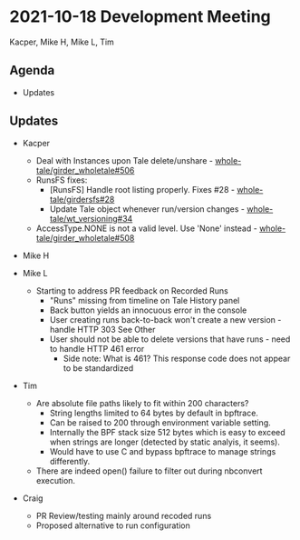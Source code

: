 2021-10-18 Development Meeting
===============================
Kacper, Mike H, Mike L, Tim

Agenda
------
* Updates

Updates
-------
* Kacper
    * Deal with Instances upon Tale delete/unshare - [whole-tale/girder_wholetale#506](https://github.com/whole-tale/girder_wholetale/pull/506)
    * RunsFS fixes:
        * [RunsFS] Handle root listing properly. Fixes #28 - [whole-tale/girdersfs#28](https://github.com/whole-tale/girderfs/pull/29)
        * Update Tale object whenever run/version changes - [whole-tale/wt_versioning#34](https://github.com/whole-tale/wt_versioning/pull/34)
    * AccessType.NONE is not a valid level. Use 'None' instead - [whole-tale/girder_wholetale#508](https://github.com/whole-tale/girder_wholetale/pull/508)

* Mike H

* Mike L
    * Starting to address PR feedback on Recorded Runs
        * "Runs" missing from timeline on Tale History panel
        * Back button yields an innocuous error in the console
        * User creating runs back-to-back won't create a new version - handle HTTP 303 See Other
        * User should not be able to delete versions that have runs - need to handle HTTP 461 error
            * Side note: What is 461? This response code does not appear to be standardized

* Tim
    * Are absolute file paths likely to fit within 200 characters?
        * String lengths limited to 64 bytes by default in bpftrace.
        * Can be raised to 200 through environment variable setting.
        * Internally the BPF stack size 512 bytes which is easy to exceed when strings are longer (detected by static analyis, it seems).
        * Would have to use C and bypass bpftrace to manage strings differently.
    * There are indeed open() failure to filter out during nbconvert execution.

* Craig
    * PR Review/testing mainly around recoded runs
    * Proposed alternative to run configuration
